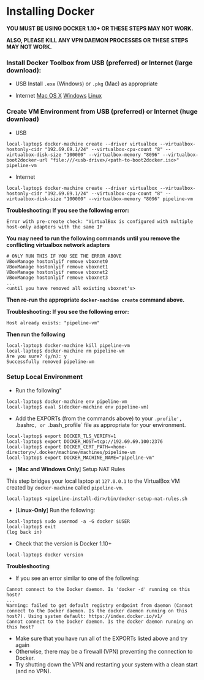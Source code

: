 # Installing Docker
**YOU MUST BE USING DOCKER 1.10+ OR THESE STEPS MAY NOT WORK.**

**ALSO, PLEASE KILL ANY VPN DAEMON PROCESSES OR THESE STEPS MAY NOT WORK.**

### Install Docker Toolbox from USB (preferred) or Internet (large download):
* USB
Install `.exe` (Windows) or `.pkg` (Mac) as appropriate

* Internet
[Mac OS X](https://docs.docker.com/mac/)
[Windows](https://docs.docker.com/windows/)
[Linux](https://docs.docker.com/linux/)

### Create VM Environment from USB (preferred) or Internet (huge download)
* USB
```
local-laptop$ docker-machine create --driver virtualbox --virtualbox-hostonly-cidr "192.69.69.1/24" --virtualbox-cpu-count "8" --virtualbox-disk-size "100000" --virtualbox-memory "8096" --virtualbox-boot2docker-url "file:///<usb-drive>/<path-to-boot2docker.iso>" pipeline-vm
```
* Internet
```
local-laptop$ docker-machine create --driver virtualbox --virtualbox-hostonly-cidr "192.69.69.1/24" --virtualbox-cpu-count "8" --virtualbox-disk-size "100000" --virtualbox-memory "8096" pipeline-vm
```
**Troubleshooting:  If you see the following error:**
```
Error with pre-create check: "VirtualBox is configured with multiple host-only adapters with the same IP
```
**You may need to run the following commands until you remove the conflicting virtualbox network adapters**
```
# ONLY RUN THIS IF YOU SEE THE ERROR ABOVE
VBoxManage hostonlyif remove vboxnet0
VBoxManage hostonlyif remove vboxnet1
VBoxManage hostonlyif remove vboxnet2
VBoxManage hostonlyif remove vboxnet3
...
<until you have removed all existing vboxnet's>
```
**Then re-run the appropriate `docker-machine create` command above.**

**Troubleshooting:  If you see the following error:**
```
Host already exists: "pipeline-vm"
```
**Then run the following**
```
local-laptop$ docker-machine kill pipeline-vm
local-laptop$ docker-machine rm pipeline-vm
Are you sure? (y/n): y
Successfully removed pipeline-vm
```

### Setup Local Environment
* Run the following"
```
local-laptop$ docker-machine env pipeline-vm
local-laptop$ eval $(docker-machine env pipeline-vm)
```
* Add the EXPORTs (from the commands above) to your `.profile', `.bashrc`, or `.bash_profile` file as appropriate for your environment.
```
local-laptop$ export DOCKER_TLS_VERIFY=1
local-laptop$ export DOCKER_HOST=tcp://192.69.69.100:2376
local-laptop$ export DOCKER_CERT_PATH=<home-directory>/.docker/machine/machines/pipeline-vm
local-laptop$ export DOCKER_MACHINE_NAME="pipeline-vm"
```

* [**Mac and Windows Only**] Setup NAT Rules 

This step bridges your local laptop at `127.0.0.1` to the VirtualBox VM created by `docker-machine` called `pipeline-vm`.
```
local-laptop$ <pipeline-install-dir>/bin/docker-setup-nat-rules.sh
```

* [**Linux-Only**] Run the following:
```
local-laptop$ sudo usermod -a -G docker $USER
local-laptop$ exit
(log back in)
```

* Check that the version is Docker 1.10+
```
local-laptop$ docker version
```

**Troubleshooting**
* If you see an error similar to one of the following:
```
Cannot connect to the Docker daemon. Is 'docker -d' running on this host?
...
Warning: failed to get default registry endpoint from daemon (Cannot connect to the Docker daemon. Is the docker daemon running on this host?). Using system default: https://index.docker.io/v1/
Cannot connect to the Docker daemon. Is the docker daemon running on this host?
```
* Make sure that you have run all of the EXPORTs listed above and try again
* Otherwise, there may be a firewall (VPN) preventing the connection to Docker.
* Try shutting down the VPN and restarting your system with a clean start (and no VPN).